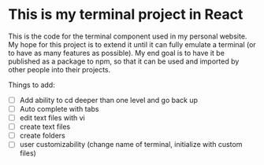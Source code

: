 # This is my terminal project in React

This is the code for the terminal component used in my personal website. 
My hope for this project is to extend it until it can fully emulate a terminal (or to have as many features as possible).
My end goal is to have it be published as a package to npm, so that it can be used and imported by other
people into their projects.

Things to add:
- [ ] Add ability to cd deeper than one level and go back up
- [ ] Auto complete with tabs
- [ ] edit text files with vi
- [ ] create text files 
- [ ] create folders
- [ ] user customizability (change name of terminal, initialize with custom files)